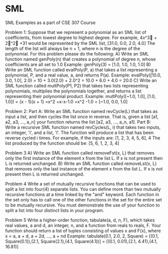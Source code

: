 # SML
 SML Examples as a part of CSE 307 Course

Problem 1:
Suppose that we represent a polynomial as an SML list of coefficients, from lowest degree to highest degree. For example,
4𝑥^3􏰀 + 2𝑥^2􏰁 +31 would be represented by the SML list, [31.0, 0.0, 2.0, 4.0]
The length of the list will always be n + 1, where n is the degree of the polynomial. For this problem please do the following:
A) Write an SML function named genPoly(n) that creates a polynomial of degree n, whose coefficients are all set to 1.0
Example: genPoly(3) = [1.0, 1.0, 1.0, 1.0]
B) Write an SML function called evalPoly(P, a) that takes a list representing a polynomial, P, and a real value, a, and returns P(a).
Example: evalPoly([10.0, 3.0, 1.0], 2.0) = 10 + 3.0(2.0) + 2.0^2 = 10.0 + 6.0 + 4.0 = 20.0
C) Write an SML function called multPoly(P1, P2) that takes two lists representing polynomials, multiplies the polynomials together, and returns a list representing their polynomial product.
Example: multPoly([~1.0, 1.0], [1.0, 1.0]) = (x - 1)(x + 1) =x^2 +x-x-1.0
=x^2 -1.0 = [~1.0, 0.0, 1.0]

Problem 2:
Part A: Write an SML function named revCycle(L) that takes as input a list, and then cycles the list once in reverse. That is, given a list [a1, a2, a3, ..., a_n] your function returns the list [a2, a3, ..., a_n, a1].
Part B: Write a recursive SML function named revCycles(L, i) that takes two inputs, an integer, 'i', and a list, 'l'. The function will produce a list that has been reverse cycled i times.
For example, if the inputs are: [1, 2, 3, 4, 5, 6], 4
The list produced by the function should be: [5, 6, 1, 2, 3, 4]

Problem 3 
A) Write an SML function called removeFst(x, L) that removes only the first instance of the element x from the list L. If x is not present then L is returned unchanged.
B) Write an SML function called removeLst(x, L) that removes only the last instance of the element x from the list L. If x is not present then L is returned unchanged.

Problem 4 
Write a set of mutually recursive functions that can be used to split a list into four(4) separate lists.
You can define more than two mutually recursive functions at a time linked by the "and" keyword. Each function in the set only has to call one of the other functions in the set for the entire set to be mutually recursive.
You must demonstrate the use of your function to split a list into four distinct lists in your program.

Problem 5 
Write a higher-order function, tabulate(a, d, n, F), which takes real values, a and d, an integer, n, and a function from reals to reals, F. Your function should return a list of tuples consisting of values x and F(x),
where x = a, a + d, a + 2d, ..., a + nd
Example: tabulate(0.1, 2.0, 2, Square) = [(0.1, Square(0.1)),(2.1, Square(2.1),(4.1, Square(4.1))] = [(0.1, 0.01),(2.1, 4.41),(4.1, 16.81)]

